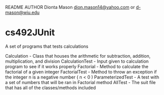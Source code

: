 README
AUTHOR
Dionta Mason
dion.mason14@yahoo.com or d-mason@wiu.edu
# cs492JUnit
A set of programs that tests calculations

Calculation - Class that houses the arithmetic for subtraction, addition, multiplication, and division
CalculationTest - Input given to calculation program to see if it works properly
Factorial - Method to calculate the factorial of a given integer
FactorialTest - Method to throw an exception if the integer n is a negative number ( n < 0 ) 
ParameterizedTest - A test with a set of numbers that will be ran in Factorial method
AllTest - The suit file that has all of the classes/methods included

